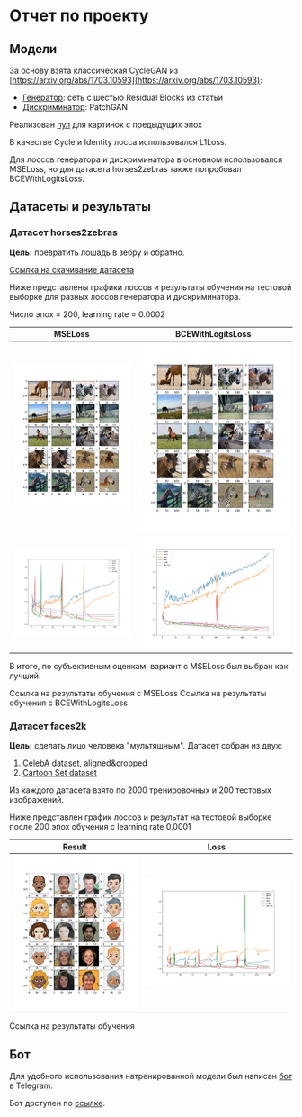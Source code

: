 # Отчет по проекту
## Модели
За основу взята классическая CycleGAN из [https://arxiv.org/abs/1703.10593](https://arxiv.org/abs/1703.10593):

- [Генератор](src/model/generator.py): сеть с шестью Residual Blocks из статьи
- [Дискриминатор](src/model/discriminator.py): PatchGAN

Реализован [пул](src/utils/image_pool.py) для картинок с предыдущих эпох

В качестве Cycle и Identity лосса использовался L1Loss.

Для лоссов генератора и дискриминатора в основном использовался MSELoss, но для датасета horses2zebras также попробовал BCEWithLogitsLoss.


## Датасеты и результаты
### Датасет horses2zebras
**Цель:** превратить лошадь в зебру и обратно.

[Ссылка на скачивание датасета](https://people.eecs.berkeley.edu/~taesung_park/CycleGAN/datasets/horse2zebra.zip)

Ниже представлены графики лоссов и результаты обучения на тестовой выборке для разных лоссов генератора и дискриминатора. 

Число эпох = 200, learning rate = 0.0002

|       MSELoss   |BCEWithLogitsLoss|
|-----------------|-----------------|
|![Result for MSELoss](results/horses_lsgan/199_result.jpg)|![Result for BCEWithLogitsLoss](results/horses_gan/199_result.jpg)|
|![Loss for MSELoss](results/horses_lsgan/199_loss.jpg)|![Loss for BCEWithLogitsLoss](results/horses_gan/199_loss.jpg)|

В итоге, по субъективным оценкам, вариант с MSELoss был выбран как лучший.

Ссылка на результаты обучения с MSELoss
Ссылка на результаты обучения с BCEWithLogitsLoss

### Датасет faces2k
**Цель:** сделать лицо человека "мультяшным".
Датасет собран из двух:
1. [CelebA dataset](https://mmlab.ie.cuhk.edu.hk/projects/CelebA.html), aligned&cropped
2. [Cartoon Set dataset](https://google.github.io/cartoonset/index.html)

Из каждого датасета взято по 2000 тренировочных и 200 тестовых изображений.

Ниже представлен график лоссов и результат на тестовой выборке после 200 эпох обучения с learning rate 0.0001

|Result|Loss|
|------|----|
|![Result](results/faces2k/199_result.jpg)|![Result for BCEWithLogitsLoss](results/faces2k/199_loss.jpg)|

Ссылка на результаты обучения

## Бот
Для удобного использования натренированной модели был написан [бот](src/bot.py) в Telegram.

Бот доступен по [ссылке](https://t.me/CartoonFaceBot).

